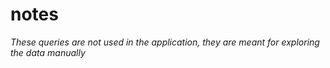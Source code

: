 # notes
*These queries are not used in the application, they are meant for exploring the data manually*
